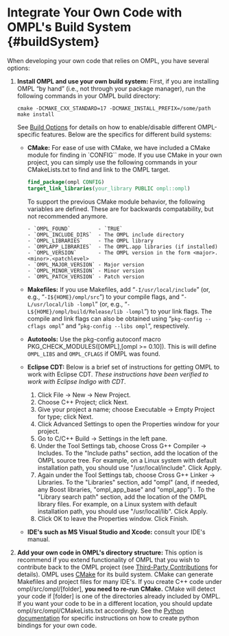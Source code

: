 # Integrate Your Own Code with OMPL's Build System {#buildSystem}

When developing your own code that relies on OMPL, you have several options:

1. __Install OMPL and use your own build system:__ First, if you are installing OMPL “by hand” (i.e., not through your package manager), run the following commands in your OMPL build directory:

       cmake -DCMAKE_CXX_STANDARD=17 -DCMAKE_INSTALL_PREFIX=/some/path
       make install

   See [Build Options](buildOptions.html) for details on how to enable/disable different OMPL-specific features. Below are the specifics for different build systems:

   - __CMake:__ For ease of use with CMake, we have included a CMake module for finding in `CONFIG`` mode. If you use CMake in your own project, you can simply use the following commands in your CMakeLists.txt to find and link to the OMPL target.
   
      ```cmake
      find_package(ompl CONFIG)
      target_link_libraries(your_library PUBLIC ompl::ompl)
      ```
      
      To support the previous CMake module behavior, the following variables are defined. These are for backwards compatability, but not recommended anymore.

         - `OMPL_FOUND`         - `TRUE`
         - `OMPL_INCLUDE_DIRS`  - The OMPL include directory
         - `OMPL_LIBRARIES`     - The OMPL library
         - `OMPLAPP_LIBRARIES`  - The OMPL.app libraries (if installed)
         - `OMPL_VERSION`       - The OMPL version in the form <major>.<minor>.<patchlevel>
         - `OMPL_MAJOR_VERSION` - Major version
         - `OMPL_MINOR_VERSION` - Minor version
         - `OMPL_PATCH_VERSION` - Patch version

   - __Makefiles:__ If you use Makefiles, add “`-I/usr/local/include`” (or, e.g., “`-I${HOME}/ompl/src`”) to your compile flags, and “`-L/usr/local/lib -lompl`” (or, e.g., “`-L${HOME}/ompl/build/Release/lib -lompl`”) to your link flags. The compile and link flags can also be obtained using  “`pkg-config --cflags ompl`” and  “`pkg-config --libs ompl`”, respectively.
   - __Autotools:__ Use the pkg-config autoconf macro PKG_CHECK_MODULES([OMPL],[ompl >= 0.10]). This is will define `OMPL_LIBS` and `OMPL_CFLAGS` if OMPL was found.
   - __Eclipse CDT:__ Below is a brief set of instructions for getting OMPL to work with Eclipse CDT. _These instructions have been verified to work with Eclipse Indigo with CDT_.

      1. Click File -> New -> New Project.
      2. Choose C++ Project; click Next.
      3. Give your project a name; choose Executable -> Empty Project for type; click Next.
      4. Click Advanced Settings to open the Properties window for your project.
      5. Go to C/C++ Build -> Settings in the left pane.
      6. Under the Tool Settings tab, choose Cross G++ Compiler -> Includes. To the "Include paths" section, add the location of the OMPL source tree. For example, on a Linux system with default installation path, you should use "/usr/local/include". Click Apply.
      7. Again under the Tool Settings tab, choose Cross G++ Linker -> Libraries. To the "Libraries" section, add "ompl" (and, if needed, any Boost libraries, "ompl_app_base" and "ompl_app") . To the "Library search path" section, add the location of the OMPL library files. For example, on a Linux system with default installation path, you should use "/usr/local/lib". Click Apply.
      8. Click OK to leave the Properties window. Click Finish.

   - __IDE's such as MS Visual Studio and Xcode:__ consult your IDE's manual.
2. __Add your own code in OMPL's directory structure:__ This option is recommend if you extend functionality of OMPL that you wish to contribute back to the OMPL project (see [Third-Party Contributions](thirdparty.html) for details). OMPL uses [CMake](https://www.cmake.org) for its build system. CMake can generate Makefiles and project files for many IDE's. If you create C++ code under ompl/src/ompl/[folder], __you need to re-run CMake.__ CMake will detect your code if [folder] is one of the directories already included by OMPL. If you want your code to be in a different location, you should update ompl/src/ompl/CMakeLists.txt accordingly. See the [Python documentation](python.html#updating_python_bindings) for specific instructions on how to create python bindings for your own code.
